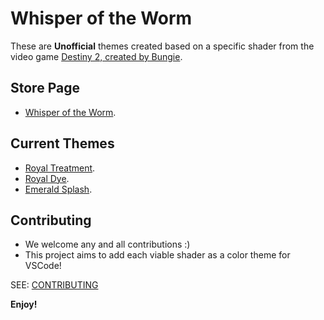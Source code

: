 # Whisper of the Worm

These are **Unofficial** themes created based on a specific shader from the video game [Destiny 2, created by Bungie](https://www.bungie.net/7/en/Destiny/Buy).

## Store Page

* [Whisper of the Worm](https://marketplace.visualstudio.com/items?itemName=arcane-eye.whisper-of-the-worm).

## Current Themes
* [Royal Treatment](https://d2.destinygamewiki.com/wiki/Royal_Treatment).
* [Royal Dye](https://d2.destinygamewiki.com/wiki/Royal_Dye).
* [Emerald Splash](https://d2.destinygamewiki.com/wiki/Emerald_Splash).

## Contributing
* We welcome any and all contributions :) 
* This project aims to add each viable shader as a color theme for VSCode!

SEE: [CONTRIBUTING](CONTRIBUTING.md)

**Enjoy!**
